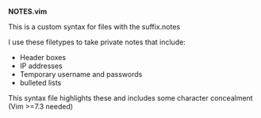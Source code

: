**NOTES.vim**

This is a custom syntax for files with the suffix.notes

I use these filetypes to take private notes that include:

* Header boxes
* IP addresses
* Temporary username and passwords
* bulleted lists

This syntax file highlights these and includes some character concealment (Vim >=7.3 needed)
